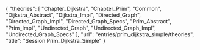 {
    "theories": [
        "Chapter_Dijkstra",
        "Chapter_Prim",
        "Common",
        "Dijkstra_Abstract",
        "Dijkstra_Impl",
        "Directed_Graph",
        "Directed_Graph_Impl",
        "Directed_Graph_Specs",
        "Prim_Abstract",
        "Prim_Impl",
        "Undirected_Graph",
        "Undirected_Graph_Impl",
        "Undirected_Graph_Specs"
    ],
    "url": "entries/prim_dijkstra_simple/theories",
    "title": "Session Prim_Dijkstra_Simple"
}